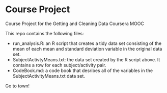 Course Project
==============

Course Project for the Getting and Cleaning Data Coursera MOOC

This repo contains the following files:
* run_analysis.R: an R script that creates a tidy data set consisting of the mean of each mean and standard deviation variable in the original data set.
* SubjectActivtyMeans.txt: the data set created by the R script above.  It contains a row for each subject/activity pair.
* CodeBook.md: a code book that desribes all of the variables in the SubjectActivityMeans.txt data set.


Go to town!
